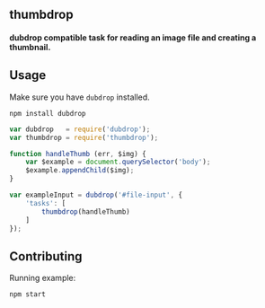 ## thumbdrop
#### dubdrop compatible task for reading an image file and creating a thumbnail.

## Usage

Make sure you have `dubdrop` installed.

```
npm install dubdrop
```

```js
var dubdrop   = require('dubdrop');
var thumbdrop = require('thumbdrop');

function handleThumb (err, $img) {
    var $example = document.querySelector('body');
    $example.appendChild($img);
}

var exampleInput = dubdrop('#file-input', {
    'tasks': [
        thumbdrop(handleThumb)
    ]
});
```

## Contributing

Running example:

```
npm start
```
